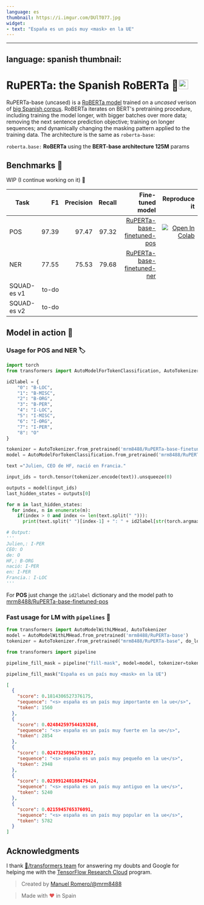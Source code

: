 ```yaml
---
language: es
thumbnail: https://i.imgur.com/DUlT077.jpg
widget:
- text: "España es un país muy <mask> en la UE"
---
```

---
language: spanish
thumbnail:
---

# RuPERTa: the Spanish RoBERTa 🎃<img src="https://abs-0.twimg.com/emoji/v2/svg/1f1ea-1f1f8.svg" alt="spain flag" width="25"/>

RuPERTa-base (uncased) is a [RoBERTa model](https://github.com/pytorch/fairseq/tree/master/examples/roberta) trained on a *uncased* verison of [big Spanish corpus](https://github.com/josecannete/spanish-corpora).
RoBERTa iterates on BERT's pretraining procedure, including training the model longer, with bigger batches over more data; removing the next sentence prediction objective; training on longer sequences; and dynamically changing the masking pattern applied to the training data.
The architecture is the same as `roberta-base`:

`roberta.base:` **RoBERTa** using the **BERT-base architecture 125M** params

## Benchmarks 🧾 
WIP (I continue working on it) 🚧

| Task     |    F1 | Precision | Recall |                                                                        Fine-tuned model |                                                                                                                                                                                                                                                                                               Reproduce it |
| -------- | ----: | --------: | -----: | --------------------------------------------------------------------------------------: | ---------------------------------------------------------------------------------------------------------------------------------------------------------------------------------------------------------------------------------------------------------------------------------------------------------: |
| POS      | 97.39 |     97.47 |  97.32 | [RuPERTa-base-finetuned-pos](https://huggingface.co/mrm8488/RuPERTa-base-finetuned-pos) | [![Open In Colab](https://colab.research.google.com/assets/colab-badge.svg)](https://colab.research.google.com/github/mrm8488/shared_colab_notebooks/blob/master/RuPERTa_base_finetuned_POS.ipynb)
| NER      | 77.55 |     75.53 |  79.68 | [RuPERTa-base-finetuned-ner](https://huggingface.co/mrm8488/RuPERTa-base-finetuned-ner) |
| SQUAD-es v1 |  to-do |       |    |
| SQUAD-es v2 |  to-do |       |    |

## Model in action 🔨

### Usage for POS and NER 🏷

```python
import torch
from transformers import AutoModelForTokenClassification, AutoTokenizer

id2label = {
    "0": "B-LOC",
    "1": "B-MISC",
    "2": "B-ORG",
    "3": "B-PER",
    "4": "I-LOC",
    "5": "I-MISC",
    "6": "I-ORG",
    "7": "I-PER",
    "8": "O"
}

tokenizer = AutoTokenizer.from_pretrained('mrm8488/RuPERTa-base-finetuned-ner')
model = AutoModelForTokenClassification.from_pretrained('mrm8488/RuPERTa-base-finetuned-ner')

text ="Julien, CEO de HF, nació en Francia."

input_ids = torch.tensor(tokenizer.encode(text)).unsqueeze(0)

outputs = model(input_ids)
last_hidden_states = outputs[0]

for m in last_hidden_states:
  for index, n in enumerate(m):
    if(index > 0 and index <= len(text.split(" "))):
      print(text.split(" ")[index-1] + ": " + id2label[str(torch.argmax(n).item())])

# Output:
'''
Julien,: I-PER
CEO: O
de: O
HF,: B-ORG
nació: I-PER
en: I-PER
Francia.: I-LOC
'''
```

For **POS** just change the `id2label` dictionary and the model path to [mrm8488/RuPERTa-base-finetuned-pos](https://huggingface.co/mrm8488/RuPERTa-base-finetuned-pos)

### Fast usage for LM with `pipelines` 🧪

```python
from transformers import AutoModelWithLMHead, AutoTokenizer
model = AutoModelWithLMHead.from_pretrained('mrm8488/RuPERTa-base')
tokenizer = AutoTokenizer.from_pretrained("mrm8488/RuPERTa-base", do_lower_case=True)

from transformers import pipeline

pipeline_fill_mask = pipeline("fill-mask", model=model, tokenizer=tokenizer)

pipeline_fill_mask("España es un país muy <mask> en la UE")
```

```json
[
  {
    "score": 0.1814306527376175,
    "sequence": "<s> españa es un país muy importante en la ue</s>",
    "token": 1560
  },
  {
    "score": 0.024842597544193268,
    "sequence": "<s> españa es un país muy fuerte en la ue</s>",
    "token": 2854
  },
  {
    "score": 0.02473250962793827,
    "sequence": "<s> españa es un país muy pequeño en la ue</s>",
    "token": 2948
  },
  {
    "score": 0.023991240188479424,
    "sequence": "<s> españa es un país muy antiguo en la ue</s>",
    "token": 5240
  },
  {
    "score": 0.0215945765376091,
    "sequence": "<s> españa es un país muy popular en la ue</s>",
    "token": 5782
  }
]
```

## Acknowledgments

I thank [🤗/transformers team](https://github.com/huggingface/transformers) for answering my doubts and Google for helping me with the [TensorFlow Research Cloud](https://www.tensorflow.org/tfrc) program.

> Created by [Manuel Romero/@mrm8488](https://twitter.com/mrm8488)

> Made with <span style="color: #e25555;">&hearts;</span> in Spain
